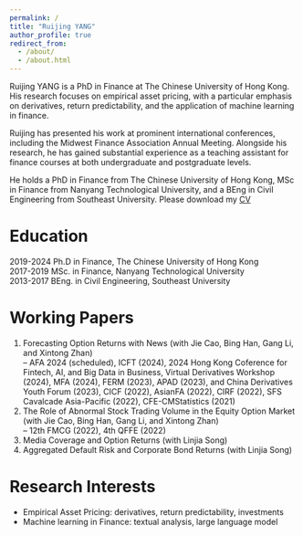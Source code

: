 ```yaml
---
permalink: /
title: "Ruijing YANG"
author_profile: true
redirect_from: 
  - /about/
  - /about.html
---
```


Ruijing YANG is a PhD in Finance at The Chinese University of Hong Kong. His research focuses on empirical asset pricing, with a particular emphasis on derivatives, return predictability, and the application of machine learning in finance.

Ruijing has presented his work at prominent international conferences, including the Midwest Finance Association Annual Meeting. Alongside his research, he has gained substantial experience as a teaching assistant for finance courses at both undergraduate and postgraduate levels.

He holds a PhD in Finance from The Chinese University of Hong Kong, MSc in Finance from Nanyang Technological University, and a BEng in Civil Engineering from Southeast University. Please download my <a href="https://www.dropbox.com/scl/fi/wj09le3hdxogy6u72jiqc/Ruijing_Yang_CV.pdf?rlkey=ievy7jvu3iapumxpn78wbsrkr&dl=0" target="_blank">CV</a>

Education
======
2019-2024 Ph.D in Finance, The Chinese University of Hong Kong  
2017-2019 MSc. in Finance, Nanyang Technological University  
2013-2017 BEng. in Civil Engineering, Southeast University  

Working Papers
======
1. Forecasting Option Returns with News (with Jie Cao, Bing Han, Gang Li, and Xintong Zhan)  
  – AFA 2024 (scheduled), ICFT (2024), 2024 Hong Kong Coference for Fintech, AI, and Big Data
  in Business, Virtual Derivatives Workshop (2024), MFA (2024), FERM (2023), APAD (2023),
  and China Derivatives Youth Forum (2023), CICF (2022), AsianFA (2022), CIRF (2022), SFS
  Cavalcade Asia-Pacific (2022), CFE-CMStatistics (2021)
2. The Role of Abnormal Stock Trading Volume in the Equity Option Market (with Jie Cao, Bing Han, Gang Li, and Xintong Zhan)  
  – 12th FMCG (2022), 4th QFFE (2022)
3. Media Coverage and Option Returns (with Linjia Song)  
4. Aggregated Default Risk and Corporate Bond Returns (with Linjia Song)  

Research Interests
======
* Empirical Asset Pricing: derivatives, return predictability, investments
* Machine learning in Finance: textual analysis, large language model


